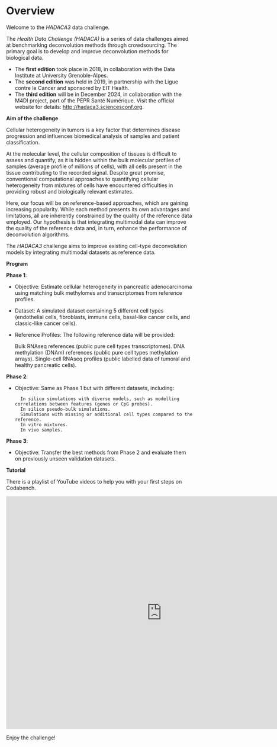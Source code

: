 # Overview                 
                           
Welcome to the *HADACA3* data challenge. 

The *Health Data Challenge (HADACA)* is a series of data challenges aimed at benchmarking deconvolution methods through crowdsourcing. The primary goal is to develop and improve deconvolution methods for biological data.

- The **first edition** took place in 2018, in collaboration with the Data Institute at University Grenoble-Alpes.
- The **second edition** was held in 2019, in partnership with the Ligue contre le Cancer and sponsored by EIT Health.
- The **third edition** will be in December 2024, in collaboration with the M4DI project, part of the PEPR Santé Numérique. Visit the official website for details: http://hadaca3.sciencesconf.org.
    
                           
**Aim of the challenge**     
                           
Cellular heterogeneity in tumors is a key factor that determines disease progression and influences biomedical analysis of samples and patient classification.

At the molecular level, the cellular composition of tissues is difficult to assess and quantify, as it is hidden within the bulk molecular profiles of samples (average profile of millions of cells), with all cells present in the tissue contributing to the recorded signal. Despite great promise, conventional computational approaches to quantifying cellular heterogeneity from mixtures of cells have encountered difficulties in providing robust and biologically relevant estimates.

Here, our focus will be on reference-based approaches, which are gaining increasing popularity. While each method presents its own advantages and limitations, all are inherently constrained by the quality of the reference data employed. Our hypothesis is that integrating multimodal data can improve the quality of the reference data and, in turn, enhance the performance of deconvolution algorithms.

The *HADACA3* challenge aims to improve existing cell-type deconvolution models by integrating multimodal datasets as reference data.

**Program**

**Phase 1**: 

- Objective: Estimate cellular heterogeneity in pancreatic adenocarcinoma using matching bulk methylomes and transcriptomes from reference profiles.

- Dataset: A simulated dataset containing 5 different cell types (endothelial cells, fibroblasts, immune cells, basal-like cancer cells, and classic-like cancer cells).

- Reference Profiles: The following reference data will be provided:

    Bulk RNAseq references (public pure cell types transcriptomes).
    DNA methylation (DNAm) references (public pure cell types methylation arrays).
    Single-cell RNAseq profiles (public labelled data of tumoral and healthy pancreatic cells).
  
    
**Phase 2**:

- Objective: Same as Phase 1 but with different datasets, including:

        In silico simulations with diverse models, such as modelling correlations between features (genes or CpG probes).
        In silico pseudo-bulk simulations.
        Simulations with missing or additional cell types compared to the reference.
        In vitro mixtures.
        In vivo samples.

**Phase 3**:

- Objective: Transfer the best methods from Phase 2 and evaluate them on previously unseen validation datasets.

**Tutorial**

There is a playlist of YouTube videos to help you with your first steps on Codabench. 

 <iframe width="840" height="630" style="border:none;" allowfullscreen=""
src="https://www.youtube.com/embed/lvWF-ruQlvw?list=PLU1mBHFYvdQoq74OkE2nIuGv6BpsHv7jj">
</iframe> 

Enjoy the challenge!                           
